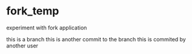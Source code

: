 # fork_temp
experiment with fork application

this is a branch 
this is another commit to the branch
this is commited by another user

